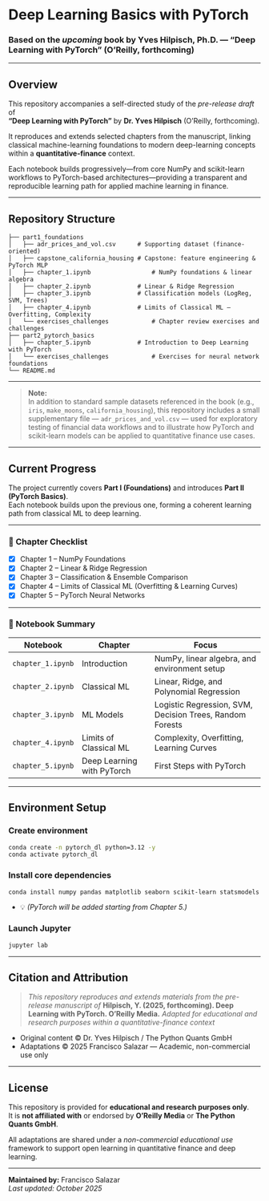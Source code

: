 # Deep Learning Basics with PyTorch 

### Based on the *upcoming* book by **Yves Hilpisch, Ph.D. — “Deep Learning with PyTorch” (O’Reilly, forthcoming)**

---

## Overview

This repository accompanies a self-directed study of the *pre-release draft* of  
**“Deep Learning with PyTorch”** by **Dr. Yves Hilpisch** (O’Reilly, forthcoming).  

It reproduces and extends selected chapters from the manuscript, linking classical machine-learning foundations to modern deep-learning concepts within a **quantitative-finance** context.  

Each notebook builds progressively—from core NumPy and scikit-learn workflows to PyTorch-based architectures—providing a transparent and reproducible learning path for applied machine learning in finance.

---

## Repository Structure

```
├── part1_foundations
│   ├── adr_prices_and_vol.csv		# Supporting dataset (finance-oriented)
│   ├── capstone_california_housing	# Capstone: feature engineering & PyTorch MLP
│   ├── chapter_1.ipynb 				# NumPy foundations & linear algebra
│   ├── chapter_2.ipynb				# Linear & Ridge Regression
│   ├── chapter_3.ipynb				# Classification models (LogReg, SVM, Trees)
│   ├── chapter_4.ipynb				# Limits of Classical ML — Overfitting, Complexity 
│   └── exercises_challenges			# Chapter review exercises and challenges 
├── part2_pytorch_basics
│   ├── chapter_5.ipynb				# Introduction to Deep Learning with PyTorch
│   └── exercises_challenges			# Exercises for neural network foundations			
└── README.md
```
---

> **Note:**  
> In addition to standard sample datasets referenced in the book (e.g., `iris`, `make_moons`, `california_housing`), this repository includes a small supplementary file — `adr_prices_and_vol.csv` — used for exploratory testing of financial data workflows and to illustrate how PyTorch and scikit-learn models can be applied to quantitative finance use cases.

---
## Current Progress

The project currently covers **Part I (Foundations)** and introduces **Part II (PyTorch Basics)**.  
Each notebook builds upon the previous one, forming a coherent learning path from classical ML to deep learning.

---

### 📘 Chapter Checklist

* [x] Chapter 1 – NumPy Foundations
* [x] Chapter 2 – Linear & Ridge Regression 
* [x] Chapter 3 – Classification & Ensemble Comparison
* [x] Chapter 4 – Limits of Classical ML (Overfitting & Learning Curves)
* [x] Chapter 5 – PyTorch Neural Networks

---

### 🧩 Notebook Summary

| Notebook          | Chapter                    | Focus                                                    |
| ----------------- | -------------------------- | -------------------------------------------------------- |
| `chapter_1.ipynb` | Introduction               | NumPy, linear algebra, and environment setup             |
| `chapter_2.ipynb` | Classical ML               | Linear, Ridge, and Polynomial Regression                 |
| `chapter_3.ipynb` | ML Models                  | Logistic Regression, SVM, Decision Trees, Random Forests |
| `chapter_4.ipynb` | Limits of Classical ML     | Complexity, Overfitting, Learning Curves                 |
| `chapter_5.ipynb` | Deep Learning with PyTorch | First Steps with PyTorch                                 |

---

## Environment Setup

### Create environment

```bash
conda create -n pytorch_dl python=3.12 -y
conda activate pytorch_dl
```

### Install core dependencies

```bash
conda install numpy pandas matplotlib seaborn scikit-learn statsmodels scipy numba jupyterlab notebook ipykernel -y
```

* 💡 *(PyTorch will be added starting from Chapter 5.)*

### Launch Jupyter

```bash
jupyter lab
```

---

## Citation and Attribution

> *This repository reproduces and extends materials from the pre-release manuscript of*
> **Hilpisch, Y. (2025, forthcoming). Deep Learning with PyTorch. O’Reilly Media.**
> *Adapted for educational and research purposes within a quantitative-finance context*

* Original content © Dr. Yves Hilpisch / The Python Quants GmbH
* Adaptations © 2025 Francisco Salazar — Academic, non-commercial use only

---

## License

This repository is provided for **educational and research purposes only**.  
It is **not affiliated with** or endorsed by **O’Reilly Media** or **The Python Quants GmbH**.

All adaptations are shared under a *non-commercial educational use* framework to support open learning in quantitative finance and deep learning.

---
**Maintained by:** Francisco Salazar  
*Last updated: October 2025*



